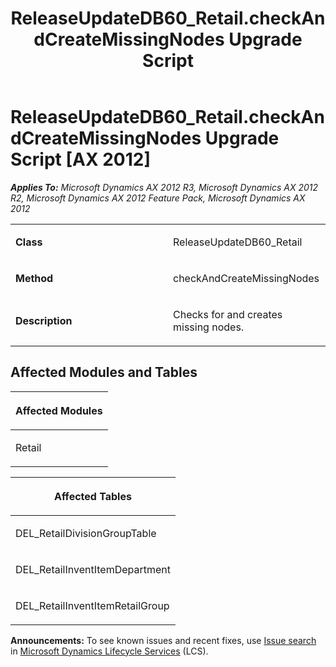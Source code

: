 ﻿---
title: ReleaseUpdateDB60_Retail.checkAndCreateMissingNodes Upgrade Script
TOCTitle: ReleaseUpdateDB60_Retail.checkAndCreateMissingNodes Upgrade Script
ms:assetid: b789ff1d-36c5-30ec-e492-58529556f378
ms:mtpsurl: https://msdn.microsoft.com/en-us/library/JJ737061(v=AX.60)
ms:contentKeyID: 49710743
ms.date: 05/18/2015
mtps_version: v=AX.60
---

# ReleaseUpdateDB60\_Retail.checkAndCreateMissingNodes Upgrade Script [AX 2012]


_**Applies To:** Microsoft Dynamics AX 2012 R3, Microsoft Dynamics AX 2012 R2, Microsoft Dynamics AX 2012 Feature Pack, Microsoft Dynamics AX 2012_

<table>
<colgroup>
<col style="width: 50%" />
<col style="width: 50%" />
</colgroup>
<tbody>
<tr class="odd">
<td><p><strong>Class</strong></p></td>
<td><p>ReleaseUpdateDB60_Retail</p></td>
</tr>
<tr class="even">
<td><p><strong>Method</strong></p></td>
<td><p>checkAndCreateMissingNodes</p></td>
</tr>
<tr class="odd">
<td><p><strong>Description</strong></p></td>
<td><p>Checks for and creates missing nodes.</p></td>
</tr>
</tbody>
</table>


## Affected Modules and Tables

<table>
<colgroup>
<col style="width: 100%" />
</colgroup>
<thead>
<tr class="header">
<th><p>Affected Modules</p></th>
</tr>
</thead>
<tbody>
<tr class="odd">
<td><p>Retail</p></td>
</tr>
</tbody>
</table>


<table>
<colgroup>
<col style="width: 100%" />
</colgroup>
<thead>
<tr class="header">
<th><p>Affected Tables</p></th>
</tr>
</thead>
<tbody>
<tr class="odd">
<td><p>DEL_RetailDivisionGroupTable</p></td>
</tr>
<tr class="even">
<td><p>DEL_RetailInventItemDepartment</p></td>
</tr>
<tr class="odd">
<td><p>DEL_RetailInventItemRetailGroup</p></td>
</tr>
</tbody>
</table>

  
**Announcements:** To see known issues and recent fixes, use [Issue search](http://go.microsoft.com/fwlink/?linkid=389258) in [Microsoft Dynamics Lifecycle Services](http://go.microsoft.com/fwlink/?linkid=306505) (LCS).

